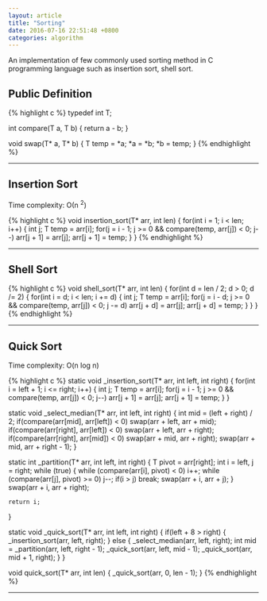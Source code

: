 ```yaml
---
layout: article
title: "Sorting"
date: 2016-07-16 22:51:48 +0800
categories: algorithm
---
```


An implementation of few commonly used sorting method in C programming language such as insertion sort, shell sort.


## Public Definition

{% highlight c %}
typedef int T;

int compare(T a, T b)
{
    return a - b;
}

void swap(T* a, T* b)
{
    T temp = *a;
    *a = *b;
    *b = temp;
}
{% endhighlight %}

---

## Insertion Sort

Time complexity: О(n <sup>2</sup>)

{% highlight c %}
void insertion_sort(T* arr, int len)
{
    for(int i = 1; i < len; i++)
    {
        int j;
        T temp = arr[i];
        for(j = i - 1; j >= 0 && compare(temp, arr[j]) < 0; j--)
            arr[j + 1] = arr[j];
        arr[j + 1] = temp;
    }
}
{% endhighlight %}

---

## Shell Sort

{% highlight c %}
void shell_sort(T* arr, int len)
{
    for(int d = len / 2; d > 0; d /= 2)
    {
        for(int i = d; i < len; i += d)
        {
            int j;
            T temp = arr[i];
            for(j = i - d; j >= 0 && compare(temp, arr[j]) < 0; j -= d)
                arr[j + d] = arr[j];
            arr[j + d] = temp;
        }
    }
}
{% endhighlight %}

---

## Quick Sort

Time complexity: O(n log n)

{% highlight c %}
static void _insertion_sort(T* arr, int left, int right)
{
    for(int i = left + 1; i <= right; i++)
    {
        int j;
        T temp = arr[i];
        for(j = i - 1; j >= 0 && compare(temp, arr[j]) < 0; j--)
            arr[j + 1] = arr[j];
        arr[j + 1] = temp;
    }
}

static void _select_median(T* arr, int left, int right)
{
    int mid = (left + right) / 2;
    if(compare(arr[mid], arr[left]) < 0)
        swap(arr + left, arr + mid);
    if(compare(arr[right], arr[left]) < 0)
        swap(arr + left, arr + right);
    if(compare(arr[right], arr[mid]) < 0)
        swap(arr + mid, arr + right);
    swap(arr + mid, arr + right - 1);
}

static int _partition(T* arr, int left, int right)
{
    T pivot = arr[right];
    int i = left, j = right;
    while (true) {
        while (compare(arr[i], pivot) < 0)
            i++;
        while (compare(arr[j], pivot) >= 0)
            j--;
        if(i > j)
            break;
        swap(arr + i, arr + j);
    }
    swap(arr + i, arr + right);

    return i;
}

static void _quick_sort(T* arr, int left, int right)
{
    if(left + 8 > right)
    {
        _insertion_sort(arr, left, right);
    }
    else
    {
        _select_median(arr, left, right);
        int mid = _partition(arr, left, right - 1);
        _quick_sort(arr, left, mid - 1);
        _quick_sort(arr, mid + 1, right);
    }
}

void quick_sort(T* arr, int len)
{
    _quick_sort(arr, 0, len - 1);
}
{% endhighlight %}

---